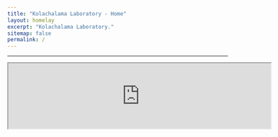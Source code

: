 ```yaml
---
title: "Kolachalama Laboratory - Home"
layout: homelay
excerpt: "Kolachalama Laboratory."
sitemap: false
permalink: /
---
```


---
<div class="youtube">
<iframe width="600" src="https://youtu.be/RgqyGPMbJ9w"</iframe>
</div>
---

Our laboratory is interested in the development and validation of novel machine learning algorithms that can tackle multimodal data ranging from magnetic resonance imaging scans to high resolution microscopy images. 

We are currently interested in the following questions that have clinical relevance:

1. **Neurodegeneration** -- How can we develop software frameworks that can assist dementia screening in various settings? 
2. **Digital pathology** -- How can we build clinical-grade software tools to complement the pathologist workflow?

We are also interested in the following frameworks that have computational relevance:

1. **Domain generalization** -- Development of deep neural networks that can learn from multimodal data and generalize well across multiple data cohorts
2. **Representation learning** -- Construction of efficient neural models on high resolution data to process local and contextual information

### Joining our laboratory
We form small teams comprising individuals with complementary expertise and work persistently to build comprehensive solutions. If you are interested in joining us, then we encourage you to contact an active lab member and talk about your interests. 

### Funding
We are grateful for funding from the [American Heart Association](https://www.heart.org), the [National Heart, Lung, and Blood Institute](https://www.nhlbi.nih.gov), the [National Cancer Institute](https://www.cancer.gov), and the [National Institute of Diabetes and Digestive and Kidney Diseases](https://www.niddk.nih.gov). We also thank the [Karen Toffler Charitable Trust](https://tofflertrust.org) for funding our work.



